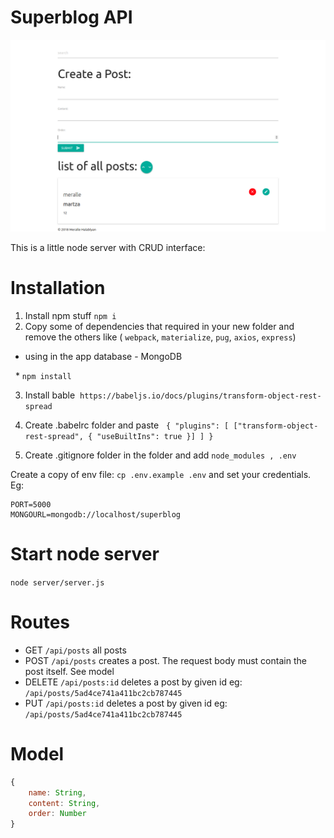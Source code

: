 # Superblog API

![screenshot](./image/Superblog.png)


This is a little node server with CRUD interface:

# Installation
1. Install npm stuff `npm i`
2. Copy some of dependencies that required in your new folder and remove the others like 
    ( `webpack`, `materialize`, `pug`, `axios`, `express`)
  - using in the app database - MongoDB
  
     *  ```npm install```
   
  3.  Install  bable
  ``` https://babeljs.io/docs/plugins/transform-object-rest-spread ```
  
   4. Create .babelrc folder and paste 
  
    ```{
    "plugins": [
      ["transform-object-rest-spread", { "useBuiltIns": true }]
    ] }```
      
   5. Create .gitignore folder in the folder and add
    ``` node_modules , .env ```


Create a copy of env file: `cp .env.example .env`  and set your credentials. Eg:
```
PORT=5000
MONGOURL=mongodb://localhost/superblog
```
# Start node server

`node server/server.js`

# Routes
- GET `/api/posts` all posts
- POST `/api/posts` creates a post. The request body must contain the post itself. See model
- DELETE `/api/posts:id` deletes a post by given id eg: `/api/posts/5ad4ce741a411bc2cb787445`
- PUT `/api/posts:id` deletes a post by given id
  eg: `/api/posts/5ad4ce741a411bc2cb787445`

# Model
```javascript
{
    name: String,
    content: String,
    order: Number
}
```

